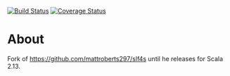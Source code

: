 [![Build Status](https://travis-ci.org/timo-schmid/slf4s.svg?branch=master)](https://travis-ci.org/timo-schmid/slf4s) [![Coverage Status](https://coveralls.io/repos/timo-schmid/slf4s/badge.svg?branch=master)](https://coveralls.io/r/timo-schmid/slf4s?branch=master)

# About

Fork of https://github.com/mattroberts297/slf4s until he releases for Scala 2.13.
